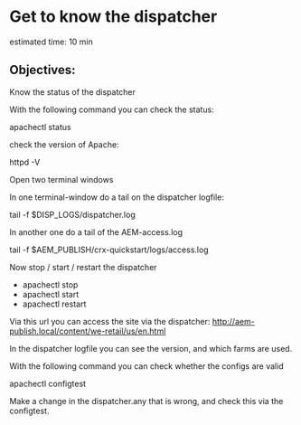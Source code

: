 # Get to know the dispatcher

estimated time: 10 min

## Objectives:
Know the status of the dispatcher

With the following command you can check the status:

apachectl status

check the version of Apache:

httpd -V

Open two terminal windows

In one terminal-window do a tail on the dispatcher logfile:

tail -f $DISP_LOGS/dispatcher.log

In another one do a tail of the AEM-access.log

tail -f $AEM_PUBLISH/crx-quickstart/logs/access.log

Now stop / start / restart the dispatcher

* apachectl stop
* apachectl start
* apachectl restart

Via this url you can access the site via the dispatcher: http://aem-publish.local/content/we-retail/us/en.html

In the dispatcher logfile you can see the version, and which farms are used.

With the following command you can check whether the configs are valid

apachectl configtest

Make a change in the dispatcher.any that is wrong, and check this via the configtest.
